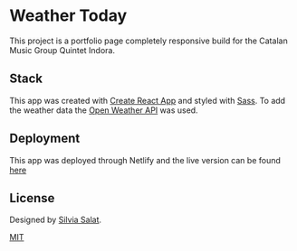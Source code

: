 # Weather Today

This project is a portfolio page completely responsive build for the Catalan Music Group Quintet Indora.

## Stack

This app was created with [Create React App](https://es.reactjs.org/) and styled with [Sass](https://sass-lang.com/). To add the weather data the [Open Weather API](https://openweathermap.org/api) was used.

## Deployment

This app was deployed through Netlify and the live version can be found [here](https://)

## License
Designed by [Silvia Salat](https://www.heyitssilvia.com/).

[MIT](https://opensource.org/licenses/MIT)
